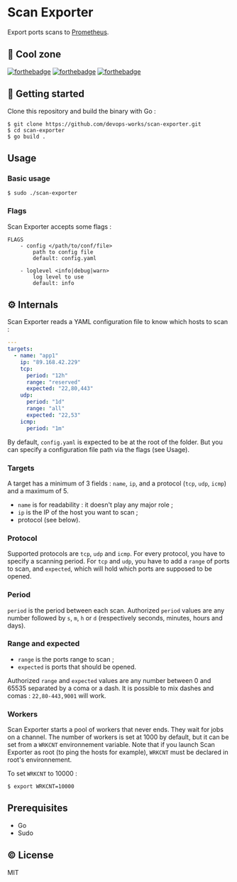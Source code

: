 # Scan Exporter

Export ports scans to [Prometheus](https://prometheus.io/).

## :space_invader: Cool zone

[![forthebadge](https://forthebadge.com/images/badges/made-with-go.svg)](https://forthebadge.com)
[![forthebadge](https://forthebadge.com/images/badges/built-with-love.svg)](https://forthebadge.com)
[![forthebadge](https://forthebadge.com/images/badges/open-source.svg)](https://forthebadge.com)

## :footprints: Getting started

Clone this repository and build the binary with Go :

```
$ git clone https://github.com/devops-works/scan-exporter.git
$ cd scan-exporter
$ go build .
```

## Usage

### Basic usage

```
$ sudo ./scan-exporter
```

### Flags

Scan Exporter accepts some flags :
```
FLAGS
    - config </path/to/conf/file>
        path to config file
        default: config.yaml

    - loglevel <info|debug|warn>
        log level to use
        default: info
```
## :gear: Internals

Scan Exporter reads a YAML configuration file to know which hosts to scan :

```yaml
---
targets:
  - name: "app1"
    ip: "89.168.42.229"
    tcp:
      period: "12h"
      range: "reserved"
      expected: "22,80,443"
    udp:
      period: "1d"
      range: "all"
      expected: "22,53"
    icmp:
      period: "1m"
```

By default, `config.yaml` is expected to be at the root of the folder. But you can specify a configuration file path via the flags (see Usage).

### Targets
A target has a minimum of 3 fields : `name`, `ip`, and a protocol (`tcp`, `udp`, `icmp`) and a maximum of 5.

* `name` is for readability : it doesn't play any major role ;
* `ip` is the IP of the host you want to scan ;
* protocol (see below).
  
### Protocol

Supported protocols are `tcp`, `udp` and `icmp`. For every protocol, you have to specify a scanning period. For `tcp` and `udp`, you have to add a `range` of ports to scan, and `expected`, which will hold which ports are supposed to be opened.

### Period

`period` is the period between each scan. Authorized `period` values are any number followed by `s`, `m`, `h` or `d` (respectively seconds, minutes, hours and days).

### Range and expected

* `range` is the ports range to scan ;
* `expected` is ports that should be opened.

Authorized `range` and `expected` values are any number between 0 and 65535 separated by a coma or a dash. It is possible to mix dashes and comas : `22,80-443,9001` will work.

### Workers

Scan Exporter starts a pool of workers that never ends. They wait for jobs on a channel. The number of workers is set at 1000 by default, but it can be set from a `WRKCNT` environnement variable. Note that if you launch Scan Exporter as root (to ping the hosts for example), `WRKCNT` must be declared in root's environnement.

To set `WRKCNT` to 10000 :
```
$ export WRKCNT=10000
```

## Prerequisites

* Go
* Sudo

## :copyright: License

MIT